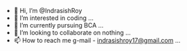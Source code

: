 - 👋 Hi, I’m @IndrasishRoy
- 👀 I’m interested in coding ...
- 🌱 I’m currently pursuing BCA ...
- 💞️ I’m looking to collaborate on nothing ...
- 📫 How to reach me g-mail - indrasishroy17@gmail.com ...

<!---
IndrasishRoy/IndrasishRoy is a ✨ special ✨ repository because its `README.md` (this file) appears on your GitHub profile.
You can click the Preview link to take a look at your changes.
--->
